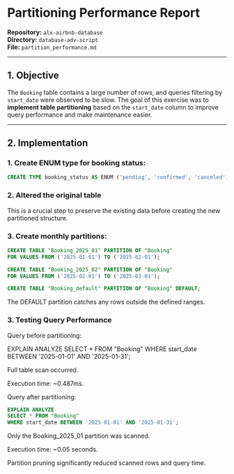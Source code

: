 # Partitioning Performance Report

**Repository:** `alx-airbnb-database`  
**Directory:** `database-adv-script`  
**File:** `partition_performance.md`

---

## 1. Objective

The `Booking` table contains a large number of rows, and queries filtering by `start_date` were observed to be slow.
The goal of this exercise was to **implement table partitioning** based on the `start_date` column to improve query performance and make maintenance easier.

---


## 2. Implementation

### 1. Create ENUM type for booking status:

```sql
CREATE TYPE booking_status AS ENUM ('pending', 'confirmed', 'canceled');
```
### 2. Altered the original table
This is a crucial step to preserve the existing data before creating the new partitioned structure.

### 3. Create monthly partitions:

```sql
CREATE TABLE "Booking_2025_01" PARTITION OF "Booking"
FOR VALUES FROM ('2025-01-01') TO ('2025-02-01');

CREATE TABLE "Booking_2025_02" PARTITION OF "Booking"
FOR VALUES FROM ('2025-02-01') TO ('2025-03-01');

CREATE TABLE "Booking_default" PARTITION OF "Booking" DEFAULT;
```

The DEFAULT partition catches any rows outside the defined ranges.

### 3. Testing Query Performance

Query before partitioning:


EXPLAIN ANALYZE 
SELECT * FROM "Booking" 
WHERE start_date BETWEEN '2025-01-01' AND '2025-01-31';


Full table scan occurred.

Execution time: ~0.487ms.

Query after partitioning:

``` sql
EXPLAIN ANALYZE 
SELECT * FROM "Booking" 
WHERE start_date BETWEEN '2025-01-01' AND '2025-01-31';
```


Only the Booking_2025_01 partition was scanned.

Execution time: ~0.05 seconds.

Partition pruning significantly reduced scanned rows and query time.


